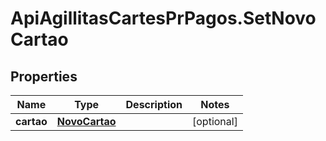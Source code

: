 # ApiAgillitasCartesPrPagos.SetNovoCartao

## Properties
Name | Type | Description | Notes
------------ | ------------- | ------------- | -------------
**cartao** | [**NovoCartao**](NovoCartao.md) |  | [optional] 


